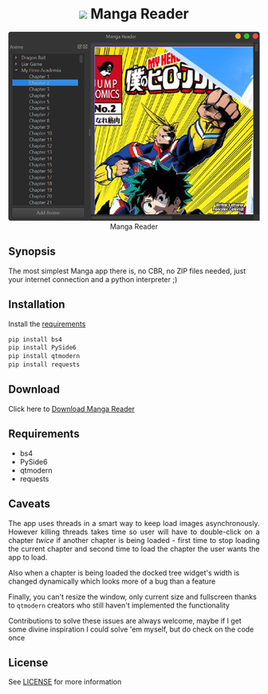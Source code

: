 
<h1 align='center'> <img width=32 src='icon.ico'> Manga Reader</h1>
<p align='center'>
    <img src='../../_img/manga_reader.PNG'><br>
    Manga Reader
</p>

## Synopsis

The most simplest Manga app there is, no CBR, no ZIP files needed, just your internet connection and a python interpreter ;)

## Installation

Install the [requirements](#requirements)
```bash
pip install bs4
pip install PySide6
pip install qtmodern
pip install requests
```

## Download

Click here to [Download Manga Reader](https://downgit.github.io/#/home?url=https://github.com/besnoi/pyapps/tree/main/src/Manga%20Reader)

## Requirements
- bs4
- PySide6
- qtmodern
- requests

## Caveats

<p align='justify'>
The app uses threads in a smart way to keep load images asynchronously. However killing threads takes time so user will have to double-click on a chapter <em>twice</em> if another chapter is being loaded - first time to stop loading the current chapter and second time to load the chapter the user wants the app to load. 

Also when a chapter is being loaded the docked tree widget's width is changed dynamically which looks more of a bug than a feature 

Finally, you can't resize the window, only current size and fullscreen thanks to `qtmodern` creators who still haven't implemented the functionality

Contributions to solve these issues are always welcome, maybe if I get some divine inspiration I could solve 'em myself, but do check on the code once
</p>

## License

See [LICENSE](https://github.com/besnoi/pyApps/blob/main/LICENSE) for more information
